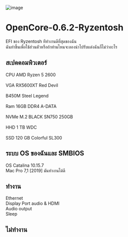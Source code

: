 ![image](https://user-images.githubusercontent.com/12781303/96605153-0fce6d80-1320-11eb-885f-7581a42ad273.png)

<h1>OpenCore-0.6.2-Ryzentosh  </h1>  
EFI ของ Ryzentosh ทีทำงานดีที่สุดของฉัน<br>
ฉันทำขึ้นเพื่อใช้ส่วนตัวหรือถ้าท่านไหนจะลองนำไปรับแต่งฉันก็ไม่ว่าอะไร

## สเปคคอมพิวเตอร์ 
CPU AMD Ryzen 5 2600<br>   
VGA RX5600XT Red Devil<br>      
B450M Steel Legend<br>      
Ram 16GB DDR4 A-DATA<br>    
NVMe M.2 BLACK SN750 250GB<br>    
HHD 1 TB WDC<br>    
SSD 120 GB Colorful SL300<br>   

<h2>ระบบ OS ของฉันและ SMBIOS</h2>
OS Catalina 10.15.7<br>  
Mac Pro 7,1 [2019] มันทำงานได้ดี

## ทำงาน
Ethernet<br>
Display Port audio & HDMI<br>
Audio output<br>
Sleep<br>
## ไม่ทำงาน